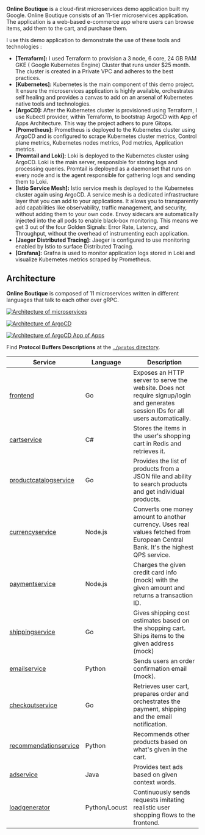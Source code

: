 
**Online Boutique** is a cloud-first microservices demo application built my Google.
Online Boutique consists of an 11-tier microservices application. The application is a
web-based e-commerce app where users can browse items, add them to the cart, and purchase them.

I use this demo application to demonstrate the use of these tools and technologies : 
- **[Terraform]:**
  I used Terraform to provision a 3 node, 6 core, 24 GB RAM GKE ( Google Kubernetes Engine) Cluster that runs under $25 month. The cluster is created in a Private VPC and adheres to the best practices.
- **[Kubernetes]:**
  Kubernetes is the main component of this demo project. It ensure the microservices application is highly available, orchestrates self healing and provides a canvas to add on an arsenal of Kubernetes native tools and technologies.
- **[ArgoCD]:**
  After the Kubernetes cluster is provisioned using Terraform, I use Kubectl provider, within Terraform, to bootstrap ArgoCD with App of Apps Architecture. This way the project adhers to pure Gitops.
- **[Prometheus]:**
  Prometheus is deployed to the Kubernetes cluster using ArgoCD and is configured to scrape Kubernetes cluster metrics, Control plane metrics, Kubernetes nodes metrics, Pod metrics, Application metrics.
- **[Promtail and Loki]:**
  Loki is deployed to the Kubernetes cluster using ArgoCD. Loki is the main server, responsible for storing logs and processing queries. Promtail is deployed as a daemonset that runs on every node and is the agent responsible for gathering logs and sending them to Loki.
- **[Istio Service Mesh]:**
  Istio service mesh is deployed to the Kubernetes cluster again using ArgoCD. A service mesh is a dedicated infrastructure layer that you can add to your applications. It allows you to transparently add capabilities like observability, traffic management, and security, without adding them to your own code. Envoy sidecars are automatically injected into the all pods to enable black-box monitoring. This means we get 3 out of the four Golden Signals: Error Rate, Latency, and Throughput, without the overhead of instrumenting each application.
- **[Jaeger Distributed Tracing]:**
  Jaeger is configured to use monitoring enabled by Istio to surface Distributed Tracing.
- **[Grafana]:**
  Grafna is used to monitor application logs stored in Loki and visualize Kubernetes metrics scraped by Prometheus.

## Architecture

**Online Boutique** is composed of 11 microservices written in different
languages that talk to each other over gRPC.

[![Architecture of
microservices](/docs/img/architecture-diagram.png)](/docs/img/architecture-diagram.png)

[![Architecture of
ArgoCD](https://www.cncf.io/wp-content/uploads/2022/08/image1-31.png)](https://www.cncf.io/wp-content/uploads/2022/08/image1-31.png)

[![Architecture of
ArgoCD App of Apps](https://argo-cd.readthedocs.io/en/stable/assets/application-of-applications.png)](https://argo-cd.readthedocs.io/en/stable/assets/application-of-applications.png)



Find **Protocol Buffers Descriptions** at the [`./protos` directory](/protos).

| Service                                              | Language      | Description                                                                                                                       |
| ---------------------------------------------------- | ------------- | --------------------------------------------------------------------------------------------------------------------------------- |
| [frontend](/src/frontend)                           | Go            | Exposes an HTTP server to serve the website. Does not require signup/login and generates session IDs for all users automatically. |
| [cartservice](/src/cartservice)                     | C#            | Stores the items in the user's shopping cart in Redis and retrieves it.                                                           |
| [productcatalogservice](/src/productcatalogservice) | Go            | Provides the list of products from a JSON file and ability to search products and get individual products.                        |
| [currencyservice](/src/currencyservice)             | Node.js       | Converts one money amount to another currency. Uses real values fetched from European Central Bank. It's the highest QPS service. |
| [paymentservice](/src/paymentservice)               | Node.js       | Charges the given credit card info (mock) with the given amount and returns a transaction ID.                                     |
| [shippingservice](/src/shippingservice)             | Go            | Gives shipping cost estimates based on the shopping cart. Ships items to the given address (mock)                                 |
| [emailservice](/src/emailservice)                   | Python        | Sends users an order confirmation email (mock).                                                                                   |
| [checkoutservice](/src/checkoutservice)             | Go            | Retrieves user cart, prepares order and orchestrates the payment, shipping and the email notification.                            |
| [recommendationservice](/src/recommendationservice) | Python        | Recommends other products based on what's given in the cart.                                                                      |
| [adservice](/src/adservice)                         | Java          | Provides text ads based on given context words.                                                                                   |
| [loadgenerator](/src/loadgenerator)                 | Python/Locust | Continuously sends requests imitating realistic user shopping flows to the frontend.                                              |

